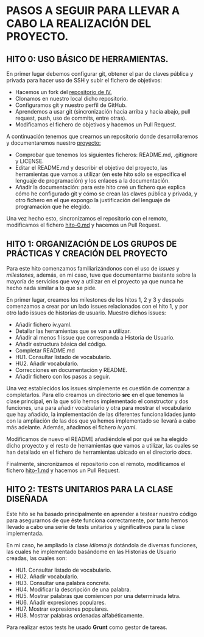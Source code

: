 # PASOS A SEGUIR PARA LLEVAR A CABO LA REALIZACIÓN DEL PROYECTO.

## HITO 0: USO BÁSICO DE HERRAMIENTAS.
En primer lugar debemos configurar git, obtener el par de claves pública y privada para hacer uso de SSH y subir el fichero de objetivos:
- Hacemos un fork del [repositorio de IV.](https://github.com/JJ/IV-20-21)
- Clonamos en nuestro local dicho repositorio.
- Configuramos git y nuestro perfil de GitHub.
- Aprendemos a usar git (sincronización hacia arriba y hacia abajo, pull request, push, uso de commits, entre otras).
- Modificamos el fichero de objetivos y hacemos un Pull Request.

A continuación tenemos que crearnos un repositorio donde desarrollaremos y documentaremos nuestro [proyecto:](https://github.com/irenecj/ProyectoIdiomasIV)
- Comprobar que tenemos los siguientes ficheros: README.md, .gitignore y LICENSE.
- Editar el README.md y describir el objetivo del proyecto, las herramientas que vamos a utilizar (en este hito sólo se especifica el lenguaje de programación) y los enlaces a la documentación.
- Añadir la documentación: para este hito creé un fichero que explica cómo he configurado git y cómo se crean las claves pública y privada, y otro fichero en el que expongo la justificación del lenguaje de programación que he elegido.

Una vez hecho esto, sincronizamos el repositorio con el remoto, modificamos el fichero [hito-0.md](https://github.com/JJ/IV-20-21/blob/master/proyectos/hito-0.md) y hacemos un Pull Request.

## HITO 1: ORGANIZACIÓN DE LOS GRUPOS DE PRÁCTICAS Y CREACIÓN DEL PROYECTO
Para este hito comenzamos familiarizándonos con el uso de *issues* y *milestones*, además, en mi caso, tuve que documentarme bastante sobre la mayoría de servicios que voy a utilizar en el proyecto ya que nunca he hecho nada similar a lo que se pide.

En primer lugar, creamos los milestones de los hitos 1, 2 y 3 y después comenzamos a crear por un lado issues relacionados con el hito 1, y por otro lado issues de historias de usuario. Muestro dichos issues:
- Añadir fichero iv.yaml.
- Detallar las herramientas que se van a utilizar.
- Añadir al menos 1 issue que corresponda a Historia de Usuario.
- Añadir estructura básica del código.
- Completar README.md
- HU1. Consultar listado de vocabulario.
- HU2. Añadir vocabulario.
- Correcciones en documentación y README.
- Añadir fichero con los pasos a seguir.

Una vez establecidos los issues simplemente es cuestión de comenzar a completarlos.
Para ello creamos un directorio **src** en el que tenemos la clase principal, en la que sólo hemos implementado el constructor y dos funciones, una para añadir vocabulario y otra para mostrar el vocabulario que hay añadido, la implementación de las diferentes funcionalidades junto con la ampliación de las dos que ya hemos implementado se llevará a cabo más adelante. Además, añadimos el fichero *iv.yaml*.

Modificamos de nuevo el README añadiéndole el por qué se ha elegido dicho proyecto y el resto de herramientas que vamos a utilizar, las cuales se han detallado en el fichero de herramientas ubicado en el directorio *docs*.

Finalmente, sincronizamos el repositorio con el remoto, modificamos el fichero [hito-1.md](https://github.com/JJ/IV-20-21/blob/master/proyectos/hito-1.md) y hacemos un Pull Request.

## HITO 2: TESTS UNITARIOS PARA LA CLASE DISEÑADA
Este hito se ha basado principalmente en aprender a testear nuestro código para asegurarnos de que éste funciona correctamente, por tanto hemos llevado a cabo una serie de tests unitarios y significativos para la clase implementada.

En mi caso, he ampliado la clase *idioma.js* dotándola de diversas funciones, las cuales he implementado basándome en las Historias de Usuario creadas, las cuales son:
- HU1. Consultar listado de vocabulario.
- HU2. Añadir vocabulario.
- HU3. Consultar una palabra concreta.
- HU4. Modificar la descripción de una palabra.
- HU5. Mostrar palabras que comiencen por una determinada letra.
- HU6. Añadir expresiones populares.
- HU7. Mostrar expresiones populares.
- HU8. Mostrar palabras ordenadas alfabéticamente.

Para realizar estos tests he usado **Grunt** como gestor de tareas. 
